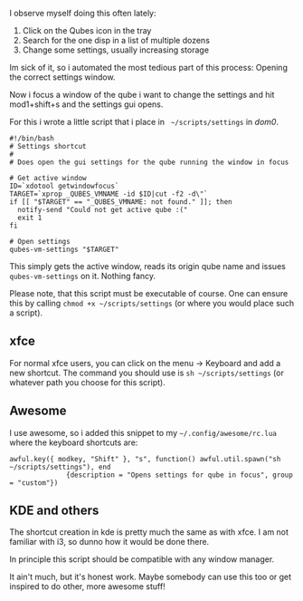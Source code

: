 I observe myself doing this often lately:
1. Click on the Qubes icon in the tray
2. Search for the one disp in a list of multiple dozens
3. Change some settings, usually increasing storage

Im sick of it, so i automated the most tedious part of this process: Opening the correct settings window.

Now i focus a window of the qube i want to change the settings and hit mod1+shift+s and the settings gui opens.

For this i wrote a little script that i place in ` ~/scripts/settings` in *dom0*.
```
#!/bin/bash
# Settings shortcut
#
# Does open the gui settings for the qube running the window in focus

# Get active window
ID=`xdotool getwindowfocus`
TARGET=`xprop _QUBES_VMNAME -id $ID|cut -f2 -d\"`
if [[ "$TARGET" == "_QUBES_VMNAME: not found." ]]; then
  notify-send "Could not get active qube :("
  exit 1
fi

# Open settings
qubes-vm-settings "$TARGET"
```

This simply gets the active window, reads its origin qube name and issues `qubes-vm-settings` on it. Nothing fancy.

Please note, that this script must be executable of course. One can ensure this by calling `chmod +x ~/scripts/settings` (or where you would place such a script).

## xfce
For normal xfce users, you can click on the menu -> Keyboard and add a new shortcut. The command you should use is `sh ~/scripts/settings` (or whatever path you choose for this script).

## Awesome
I use awesome, so i added this snippet to my `~/.config/awesome/rc.lua` where the keyboard shortcuts are:
```
awful.key({ modkey, "Shift" }, "s", function() awful.util.spawn("sh ~/scripts/settings"), end
              {description = "Opens settings for qube in focus", group = "custom"})
```

## KDE and others

The shortcut creation in kde is pretty much the same as with xfce. I am not familiar with i3, so dunno how it would be done there.

In principle this script should be compatible with any window manager.


It ain't much, but it's honest work. Maybe somebody can use this too or get inspired to do other, more awesome stuff!